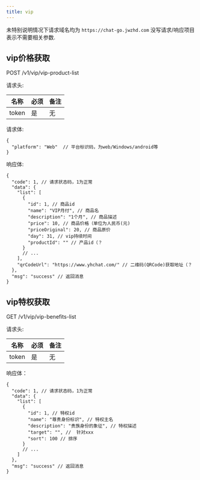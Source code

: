 ```yaml
---
title: vip
---
```


未特别说明情况下请求域名均为 `https://chat-go.jwzhd.com`
没写请求/响应项目表示不需要相关参数.  

## vip价格获取

POST /v1/vip/vip-product-list

请求头:  

|名称|必须|备注|
|-----|-----|-----|
|token|是|无|

请求体:  

```JSONC
{
  "platform": "Web"  // 平台标识码，为web/Windows/android等
}
```

响应体:  

```JSONC
{
  "code": 1, // 请求状态码，1为正常
  "data": {
    "list": [
      {
        "id": 1, // 商品id
        "name": "VIP月付", // 商品名
        "description": "1个月", // 商品描述
        "price": 10, // 商品价格（单位为人民币(元)
        "priceOriginal": 20, // 商品原价
        "day": 31, // vip持续时间
        "productId": "" // 产品id（？
      }
      // ...
    ],
    "qrCodeUrl": "https://www.yhchat.com/" // 二维码(QRCode)获取地址（？
  },
  "msg": "success" // 返回消息
}
```

## vip特权获取

GET /v1/vip/vip-benefits-list

请求头:  

|名称|必须|备注|
|-----|-----|-----|
|token|是|无|

响应体：

```JSONC
{
  "code": 1, // 请求状态码，1为正常
  "data": {
    "list": [
      {
        "id": 1, // 特权id
        "name": "尊贵身份标识", // 特权主名
        "description": "贵族身份的象征", // 特权描述
        "target": "", //  针对xxx
        "sort": 100 // 排序
      }
      // ...
    ]
  },
  "msg": "success" // 返回消息
}
```
